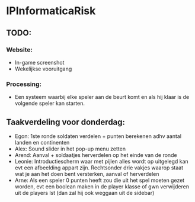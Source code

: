 # IPInformaticaRisk

## TODO:

### Website:
- In-game screenshot
- Wekelijkse vooruitgang

### Processing:
- Een systeem waarbij elke speler aan de beurt komt en als hij klaar is de volgende speler kan starten.

## Taakverdeling voor donderdag:
- Egon: 1ste ronde soldaten verdelen + punten berekenen adhv aantal landen en continenten
- Alex: Sound slider in het pop-up menu zetten
- Arend: Aanval + soldaatjes herverdelen op het einde van de ronde
- Leonie: Introductiescherm waar met pijlen alles wordt op uitgelegd kan evt een afbeelding appart zijn.
          Rechtsonder drie vakjes waarop staat wat je aan het doen bent versterken, aanval of herverdelen
- Arne: Als een speler 0 punten heeft zou die uit het spel moeten gezet worden, evt een boolean maken in de player klasse of gwn            verwijderen uit de players lst (dan zal hij ook weggaan uit de sidebar)

